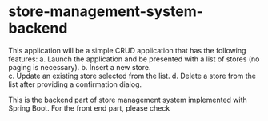 # store-management-system-backend
This application will be a simple CRUD application that has the following features: 
  a.	Launch the application and be presented with a list of stores (no paging is necessary).
  b.	Insert a new store.  
  c.	Update an existing store selected from the list. 
  d.	Delete a store from the list after providing a confirmation dialog. 

This is the backend part of store management system implemented with Spring Boot. For the front end part, please check

